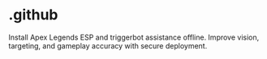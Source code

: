 # .github
Install Apex Legends ESP and triggerbot assistance offline. Improve vision, targeting, and gameplay accuracy with secure deployment.
